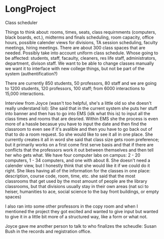 # LongProject
Class scheduler 

Things to think about: rooms, times,  seats, class requirnments (computers, black boards, ect.), midterms and finals scheduling, room capacity, office hours, possible calender views for divisions, TA session scheduling, faculty meetings, hiring meetings.
There are about 300 class spaces that are needed. 
Possibly take into account uniform class schedule. 
Whose going to be affected: students, staff, facaulty, cleaners, res life staff, administrators, department, divison staff.
We want to be able to change classes manually
we want it to interface with new college things, but not be part of the system (authentification?)

There are currently 850 students, 50 professors, 80 staff and we are going to 1200 students, 120 professors, 100 staff; from 6000 interactions to 15,000 interactions. 

Interview from Joyce (wasn't too helpful, she's a little old so she doesn't really understand lol):
She said that in the current system she puts her stuff into banner and then has to go into EMS (idk what this is) to input all the class times and rooms that are desried. Within EMS she the process is even more of a hassle becasue you have to input the date and then find the classroom to even see if it's avalible and then you have to go back out of that to do a room request. So she would like to see it all in one place. 
She currently creates it all in word
she said that class size gets room preference; but it primarily works on a first come first serve basis and that if there are conflicts that the professors work it out between themselves and then tell her who gets what. 
We have four computer labs on campus: 2 - 20 computers, 1 - 34 computers, and one with about 8. 
She doesn't need a calender view, but I honestly think that she would like it if we could do it right. 
She likes having all of the information for the classes in one place: description, course code, room, time, etc. 
she said that the most classrooms that get used by the most amount of people are the library classrooms, but that divisions usually stay in their own areas (nat sci to heiser, humanities to ace, social science to the bay front buildings, or empty spaces)

I also ran into some other professors in the copy room and when I mentioned the project they got excited and wanted to give input but wanted to give it in a little bit more of a structured way, like a form or what not. 

Joyce gave me another person to talk to who finalizes the scheudle: Susan Bush in the records and registration office. 
